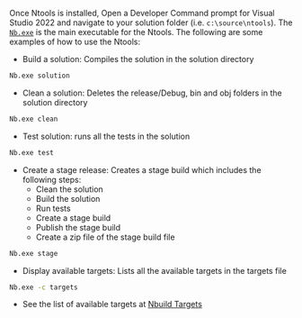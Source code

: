 

Once Ntools is installed, Open a Developer Command prompt for Visual Studio 2022 and navigate to your solution folder (i.e. `c:\source\ntools`).  The [`Nb.exe`](./ntools/nbuild.md) is the main executable for the Ntools.  The following are some examples of how to use the Ntools:

-   Build a solution: Compiles the solution in the solution directory

```cmd
Nb.exe solution
```
- Clean a solution:  Deletes the release/Debug, bin and obj folders in the solution directory

```cmd
Nb.exe clean
```
- Test solution: runs all the tests in the solution

```cmd
Nb.exe test
```
- Create a stage release: Creates a stage build which includes the following steps:
    - Clean the solution
    - Build the solution
    - Run tests
    - Create a stage build
    - Publish the stage build
    - Create a zip file of the stage build file

```cmd
Nb.exe stage
```
- Display available targets:  Lists all the available targets in the targets file
    
```cmd
Nb.exe -c targets
```
- See the list of available targets at [Nbuild Targets](./ntools/nbuild-targets.md)

